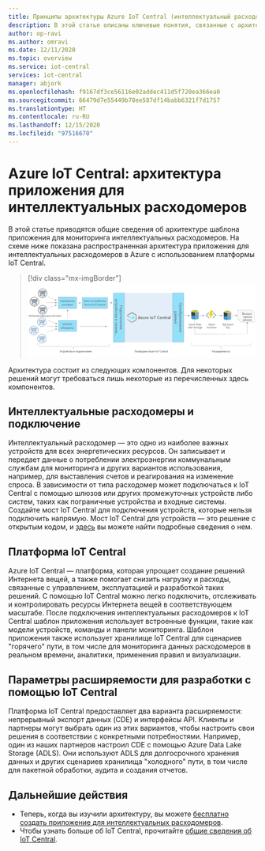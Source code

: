 ```yaml
---
title: Принципы архитектуры Azure IoT Central (интеллектуальный расходомер) | Документация Майкрософт
description: В этой статье описаны ключевые понятия, связанные с архитектурой шаблона приложения для сферы энергетики на основе Azure IoT Central.
author: op-ravi
ms.author: omravi
ms.date: 12/11/2020
ms.topic: overview
ms.service: iot-central
services: iot-central
manager: abjork
ms.openlocfilehash: f9167df3ce56116e02addec411d5f720ea366ea0
ms.sourcegitcommit: 66479d7e55449b78ee587df14babb6321f7d1757
ms.translationtype: HT
ms.contentlocale: ru-RU
ms.lasthandoff: 12/15/2020
ms.locfileid: "97516670"
---
```

# <a name="azure-iot-central---smart-meter-app-architecture"></a>Azure IoT Central: архитектура приложения для интеллектуальных расходомеров

В этой статье приводятся общие сведения об архитектуре шаблона приложения для мониторинга интеллектуальных расходомеров. На схеме ниже показана распространенная архитектура приложения для интеллектуальных расходомеров в Azure с использованием платформы IoT Central.

> [!div class="mx-imgBorder"]
> ![Архитектура приложения для солнечных панелей](media/concept-iot-central-smart-meter/smart-meter-app-architecture.png)

Архитектура состоит из следующих компонентов. Для некоторых решений могут требоваться лишь некоторые из перечисленных здесь компонентов.

## <a name="smart-meters-and-connectivity"></a>Интеллектуальные расходомеры и подключение 

Интеллектуальный расходомер — это одно из наиболее важных устройств для всех энергетических ресурсов. Он записывает и передает данные о потреблении электроэнергии коммунальным службам для мониторинга и других вариантов использования, например, для выставления счетов и реагирования на изменение спроса. В зависимости от типа расходомер может подключаться к IoT Central с помощью шлюзов или других промежуточных устройств либо систем, таких как пограничные устройства и входные системы. Создайте мост IoT Central для подключения устройств, которые нельзя подключить напрямую. Мост IoT Central для устройств — это решение с открытым кодом, и [здесь](../core/howto-build-iotc-device-bridge.md) вы можете найти подробные сведения о нем. 

## <a name="iot-central-platform"></a>Платформа IoT Central

Azure IoT Central — платформа, которая упрощает создание решений Интернета вещей, а также помогает снизить нагрузку и расходы, связанные с управлением, эксплуатацией и разработкой таких решений. С помощью IoT Central можно легко подключить, отслеживать и контролировать ресурсы Интернета вещей в соответствующем масштабе. После подключения интеллектуальных расходомеров к IoT Central шаблон приложения использует встроенные функции, такие как модели устройств, команды и панели мониторинга. Шаблон приложения также использует хранилище IoT Central для сценариев "горячего" пути, в том числе для мониторинга данных расходомеров в реальном времени, аналитики, применения правил и визуализации. 

## <a name="extensibility-options-to-build-with-iot-central"></a>Параметры расширяемости для разработки с помощью IoT Central
Платформа IoT Central предоставляет два варианта расширяемости: непрерывный экспорт данных (CDE) и интерфейсы API. Клиенты и партнеры могут выбрать один из этих вариантов, чтобы настроить свои решения в соответствии с конкретными потребностями. Например, один из наших партнеров настроил CDE с помощью Azure Data Lake Storage (ADLS). Они используют ADLS для долгосрочного хранения данных и других сценариев хранилища "холодного" пути, в том числе для пакетной обработки, аудита и создания отчетов. 

## <a name="next-steps"></a>Дальнейшие действия

* Теперь, когда вы изучили архитектуру, вы можете [бесплатно создать приложение для интеллектуальных расходомеров](https://apps.azureiotcentral.com/build/new/smart-meter-monitoring).
* Чтобы узнать больше об IoT Central, прочитайте [общие сведения об IoT Central](../index.yml).
